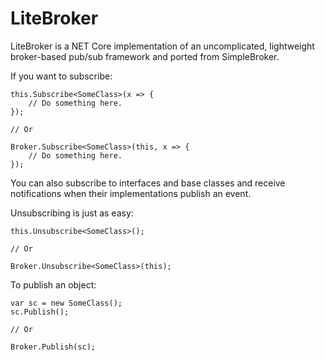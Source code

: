 # LiteBroker
LiteBroker is a NET Core implementation of an uncomplicated, lightweight broker-based pub/sub framework and ported from SimpleBroker.

If you want to subscribe:
~~~
this.Subscribe<SomeClass>(x => {
    // Do something here.
});

// Or

Broker.Subscribe<SomeClass>(this, x => {
    // Do something here.
});
~~~
You can also subscribe to interfaces and base classes and receive notifications when their implementations publish an event.

Unsubscribing is just as easy:
~~~
this.Unsubscribe<SomeClass>();

// Or

Broker.Unsubscribe<SomeClass>(this);
~~~
To publish an object:
~~~
var sc = new SomeClass();
sc.Publish();

// Or

Broker.Publish(sc);
~~~